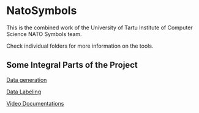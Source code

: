 # NatoSymbols

This is the combined work of the University of Tartu Institute of Computer Science NATO Symbols team.

Check individual folders for more information on the tools.

## Some Integral Parts of the Project

[Data generation](/generator)

[Data Labeling](/RotationLabeler)

[Video Documentations](/VideoDocs)
